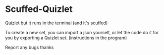# Scuffed-Quizlet
Quizlet but it runs in the terminal (and it's scuffed)

To create a new set, you can import a json yourself, or let the code do it for you by exporting a Quizlet set. (instructions in the program)

Report any bugs thanks
